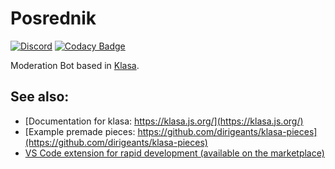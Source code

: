 # Posrednik

[![Discord](https://discordapp.com/api/guilds/339942739275677727/embed.png)](https://discord.gg/FpEFSyY)
[![Codacy Badge](https://api.codacy.com/project/badge/Grade/8aca6224fcc843839b697157682f3b03)](https://www.codacy.com/app/kyranet/Posrednik?utm_source=github.com&utm_medium=referral&utm_content=kyranet/Posrednik&utm_campaign=badger)


Moderation Bot based in [Klasa](https://github.com/dirigeants/klasa).

## See also:

- [Documentation for klasa: https://klasa.js.org/](https://klasa.js.org/)
- [Example premade pieces: https://github.com/dirigeants/klasa-pieces](https://github.com/dirigeants/klasa-pieces)
- [VS Code extension for rapid development (available on the marketplace)](https://marketplace.visualstudio.com/items?itemName=bdistin.klasa-vscode)
